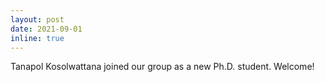 ```yaml
---
layout: post
date: 2021-09-01 
inline: true
---
```


Tanapol Kosolwattana joined our group as a new Ph.D. student. Welcome!
